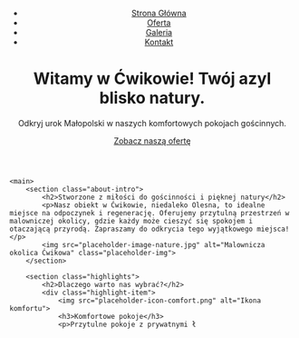 <!DOCTYPE html>
<html lang="pl">
<head>
    <meta charset="UTF-8">
    <meta name="viewport" content="width=device-width, initial-scale=1.0">
    <title>Pokoje Gościnne Ćwików - Wypoczynek blisko Natury</title>
    <link rel="stylesheet" href="style.css">
</head>
<body>
    <header>
        <nav>
            <ul>
                <li><a href="index.html" class="active">Strona Główna</a></li>
                <li><a href="oferta.html">Oferta</a></li>
                <li><a href="galeria.html">Galeria</a></li>
                <li><a href="kontakt.html">Kontakt</a></li>
            </ul>
        </nav>
        <div class="hero">
            <h1>Witamy w Ćwikowie! Twój azyl blisko natury.</h1>
            <p>Odkryj urok Małopolski w naszych komfortowych pokojach gościnnych.</p>
            <a href="oferta.html" class="cta-button">Zobacz naszą ofertę</a>
        </div>
    </header>

    <main>
        <section class="about-intro">
            <h2>Stworzone z miłości do gościnności i pięknej natury</h2>
            <p>Nasz obiekt w Ćwikowie, niedaleko Olesna, to idealne miejsce na odpoczynek i regenerację. Oferujemy przytulną przestrzeń w malowniczej okolicy, gdzie każdy może cieszyć się spokojem i otaczającą przyrodą. Zapraszamy do odkrycia tego wyjątkowego miejsca!</p>
            <img src="placeholder-image-nature.jpg" alt="Malownicza okolica Ćwikowa" class="placeholder-img">
        </section>

        <section class="highlights">
            <h2>Dlaczego warto nas wybrać?</h2>
            <div class="highlight-item">
                <img src="placeholder-icon-comfort.png" alt="Ikona komfortu">
                <h3>Komfortowe pokoje</h3>
                <p>Przytulne pokoje z prywatnymi ł
